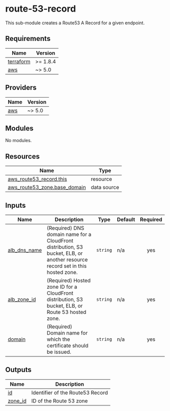 <!-- BEGIN_TF_DOCS -->
# route-53-record

This sub-module creates a Route53 A Record for a given endpoint.

## Requirements

| Name | Version |
|------|---------|
| <a name="requirement_terraform"></a> [terraform](#requirement\_terraform) | >= 1.8.4 |
| <a name="requirement_aws"></a> [aws](#requirement\_aws) | ~> 5.0 |

## Providers

| Name | Version |
|------|---------|
| <a name="provider_aws"></a> [aws](#provider\_aws) | ~> 5.0 |

## Modules

No modules.

## Resources

| Name | Type |
|------|------|
| [aws_route53_record.this](https://registry.terraform.io/providers/hashicorp/aws/latest/docs/resources/route53_record) | resource |
| [aws_route53_zone.base_domain](https://registry.terraform.io/providers/hashicorp/aws/latest/docs/data-sources/route53_zone) | data source |

## Inputs

| Name | Description | Type | Default | Required |
|------|-------------|------|---------|:--------:|
| <a name="input_alb_dns_name"></a> [alb\_dns\_name](#input\_alb\_dns\_name) | (Required) DNS domain name for a CloudFront distribution, S3 bucket, ELB, or another resource record set in this hosted zone. | `string` | n/a | yes |
| <a name="input_alb_zone_id"></a> [alb\_zone\_id](#input\_alb\_zone\_id) | (Required) Hosted zone ID for a CloudFront distribution, S3 bucket, ELB, or Route 53 hosted zone. | `string` | n/a | yes |
| <a name="input_domain"></a> [domain](#input\_domain) | (Required) Domain name for which the certificate should be issued. | `string` | n/a | yes |

## Outputs

| Name | Description |
|------|-------------|
| <a name="output_id"></a> [id](#output\_id) | Identifier of the Route53 Record |
| <a name="output_zone_id"></a> [zone\_id](#output\_zone\_id) | ID of the Route 53 zone |
<!-- END_TF_DOCS -->
